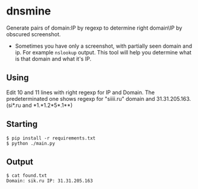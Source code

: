 # dnsmine
Generate pairs of domain:IP by regexp to determine right domain\IP by obscured screenshot.

* Sometimes you have only a screenshot, with partially seen domain and ip. For example `nslookup` output.
This tool will help you determine what is that domain and what it's IP.

## Using
Edit 10 and 11 lines with right regexp for IP and Domain.
The predeterminated one shows regexp for "siiii.ru" domain and 31.31.205.163. (si*.ru and \*1.\*1.2\*5\*.1\*\*)

## Starting
```
$ pip install -r requirements.txt
$ python ./main.py
```

## Output
```
$ cat found.txt
Domain: sik.ru IP: 31.31.205.163
```
